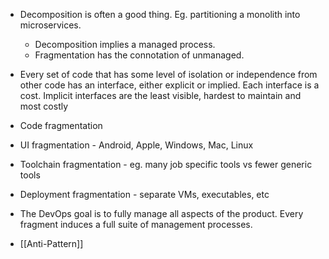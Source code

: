 - Decomposition is often a good thing. Eg. partitioning a monolith into microservices. 
	- Decomposition implies a managed process. 
	- Fragmentation has the connotation of unmanaged.

- Every set of code that has some level of isolation or independence from other code has an interface, either explicit or implied. Each interface is a cost. Implicit interfaces are the least visible, hardest to maintain and most costly

- Code fragmentation
- UI fragmentation - Android, Apple, Windows, Mac, Linux
- Toolchain fragmentation - eg. many job specific tools vs fewer generic tools
- Deployment fragmentation - separate VMs, executables, etc

- The DevOps goal is to fully manage all aspects of the product.  Every fragment induces a full suite of management processes.

- [[Anti-Pattern]]